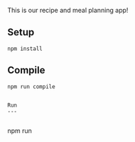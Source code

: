 This is our recipe and meal planning app!

Setup
---
 
```
npm install
```
 
 
 
Compile
---
 
```
npm run compile


Run
---
 
```
npm run